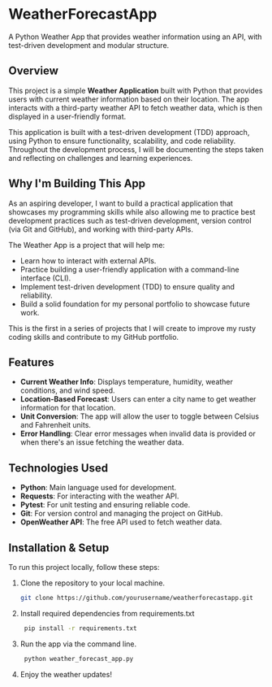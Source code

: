 # WeatherForecastApp
 A Python Weather App that provides weather information using an API, with test-driven development and modular structure.

## Overview

This project is a simple **Weather Application** built with Python that provides users with current weather information based on their location. The app interacts with a third-party weather API to fetch weather data, which is then displayed in a user-friendly format.

This application is built with a test-driven development (TDD) approach, using Python to ensure functionality, scalability, and code reliability. Throughout the development process, I will be documenting the steps taken and reflecting on challenges and learning experiences.

## Why I'm Building This App

As an aspiring developer, I want to build a practical application that showcases my programming skills while also allowing me to practice best development practices such as test-driven development, version control (via Git and GitHub), and working with third-party APIs.

The Weather App is a project that will help me:

- Learn how to interact with external APIs.
- Practice building a user-friendly application with a command-line interface (CLI).
- Implement test-driven development (TDD) to ensure quality and reliability.
- Build a solid foundation for my personal portfolio to showcase future work.

This is the first in a series of projects that I will create to improve my rusty coding skills and contribute to my GitHub portfolio.

## Features

- **Current Weather Info**: Displays temperature, humidity, weather conditions, and wind speed.
- **Location-Based Forecast**: Users can enter a city name to get weather information for that location.
- **Unit Conversion**: The app will allow the user to toggle between Celsius and Fahrenheit units.
- **Error Handling**: Clear error messages when invalid data is provided or when there's an issue fetching the weather data.

## Technologies Used

- **Python**: Main language used for development.
- **Requests**: For interacting with the weather API.
- **Pytest**: For unit testing and ensuring reliable code.
- **Git**: For version control and managing the project on GitHub.
- **OpenWeather API**: The free API used to fetch weather data.

## Installation & Setup

To run this project locally, follow these steps:

1. Clone the repository to your local machine.
   ```bash
   git clone https://github.com/yourusername/weatherforecastapp.git
   ```
2. Install required dependencies from requirements.txt
   ```bash
	pip install -r requirements.txt
   ```
3. Run the app via the command line.
   ```bash
	python weather_forecast_app.py
   ```
4. Enjoy the weather updates!